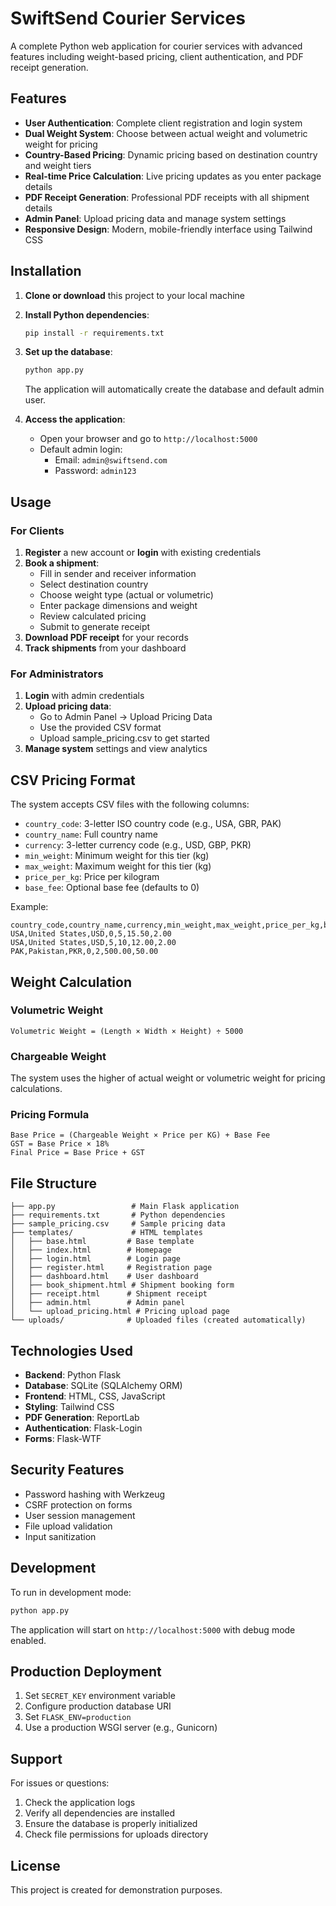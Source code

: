 # SwiftSend Courier Services

A complete Python web application for courier services with advanced features including weight-based pricing, client authentication, and PDF receipt generation.

## Features

- **User Authentication**: Complete client registration and login system
- **Dual Weight System**: Choose between actual weight and volumetric weight for pricing
- **Country-Based Pricing**: Dynamic pricing based on destination country and weight tiers
- **Real-time Price Calculation**: Live pricing updates as you enter package details
- **PDF Receipt Generation**: Professional PDF receipts with all shipment details
- **Admin Panel**: Upload pricing data and manage system settings
- **Responsive Design**: Modern, mobile-friendly interface using Tailwind CSS

## Installation

1. **Clone or download** this project to your local machine

2. **Install Python dependencies**:
   ```bash
   pip install -r requirements.txt
   ```

3. **Set up the database**:
   ```bash
   python app.py
   ```
   The application will automatically create the database and default admin user.

4. **Access the application**:
   - Open your browser and go to `http://localhost:5000`
   - Default admin login:
     - Email: `admin@swiftsend.com`
     - Password: `admin123`

## Usage

### For Clients

1. **Register** a new account or **login** with existing credentials
2. **Book a shipment**:
   - Fill in sender and receiver information
   - Select destination country
   - Choose weight type (actual or volumetric)
   - Enter package dimensions and weight
   - Review calculated pricing
   - Submit to generate receipt
3. **Download PDF receipt** for your records
4. **Track shipments** from your dashboard

### For Administrators

1. **Login** with admin credentials
2. **Upload pricing data**:
   - Go to Admin Panel → Upload Pricing Data
   - Use the provided CSV format
   - Upload sample_pricing.csv to get started
3. **Manage system** settings and view analytics

## CSV Pricing Format

The system accepts CSV files with the following columns:

- `country_code`: 3-letter ISO country code (e.g., USA, GBR, PAK)
- `country_name`: Full country name
- `currency`: 3-letter currency code (e.g., USD, GBP, PKR)
- `min_weight`: Minimum weight for this tier (kg)
- `max_weight`: Maximum weight for this tier (kg)
- `price_per_kg`: Price per kilogram
- `base_fee`: Optional base fee (defaults to 0)

Example:
```csv
country_code,country_name,currency,min_weight,max_weight,price_per_kg,base_fee
USA,United States,USD,0,5,15.50,2.00
USA,United States,USD,5,10,12.00,2.00
PAK,Pakistan,PKR,0,2,500.00,50.00
```

## Weight Calculation

### Volumetric Weight
```
Volumetric Weight = (Length × Width × Height) ÷ 5000
```

### Chargeable Weight
The system uses the higher of actual weight or volumetric weight for pricing calculations.

### Pricing Formula
```
Base Price = (Chargeable Weight × Price per KG) + Base Fee
GST = Base Price × 18%
Final Price = Base Price + GST
```

## File Structure

```
├── app.py                 # Main Flask application
├── requirements.txt       # Python dependencies
├── sample_pricing.csv     # Sample pricing data
├── templates/             # HTML templates
│   ├── base.html         # Base template
│   ├── index.html        # Homepage
│   ├── login.html        # Login page
│   ├── register.html     # Registration page
│   ├── dashboard.html    # User dashboard
│   ├── book_shipment.html # Shipment booking form
│   ├── receipt.html      # Shipment receipt
│   ├── admin.html        # Admin panel
│   └── upload_pricing.html # Pricing upload page
└── uploads/              # Uploaded files (created automatically)
```

## Technologies Used

- **Backend**: Python Flask
- **Database**: SQLite (SQLAlchemy ORM)
- **Frontend**: HTML, CSS, JavaScript
- **Styling**: Tailwind CSS
- **PDF Generation**: ReportLab
- **Authentication**: Flask-Login
- **Forms**: Flask-WTF

## Security Features

- Password hashing with Werkzeug
- CSRF protection on forms
- User session management
- File upload validation
- Input sanitization

## Development

To run in development mode:
```bash
python app.py
```

The application will start on `http://localhost:5000` with debug mode enabled.

## Production Deployment

1. Set `SECRET_KEY` environment variable
2. Configure production database URI
3. Set `FLASK_ENV=production`
4. Use a production WSGI server (e.g., Gunicorn)

## Support

For issues or questions:
1. Check the application logs
2. Verify all dependencies are installed
3. Ensure the database is properly initialized
4. Check file permissions for uploads directory

## License

This project is created for demonstration purposes.